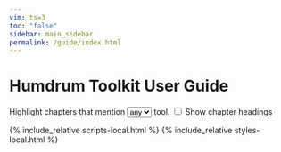 ```yaml
---
vim: ts=3
toc: "false"
sidebar: main_sidebar
permalink: /guide/index.html
---
```


Humdrum Toolkit User Guide
============================

<div id="verbose">
Highlight chapters that mention 
<select onchange="processToolSelect();" id="tool-select">
<option value="">any</option>
</select> 
tool.
<input id="chapter-headings" onclick="toggleHeadings();" type="checkbox"> Show chapter headings
</div>
<div id="index"></div>

<script>
var guide = {{ site.data.guide | jsonify }}
CHAPTER_ELEMENTS = [];

//////////////////////////////
//
// generateIndex -- print a list of the chapters on the webpage.
//

function generateIndex(data, selector) {
	var element = document.querySelector(selector);
	if (!element) {
		console.log("Error: cannot find target", selector);
		return;
	}
	var output = "";
	output += "<ul class='index'>";
	var i;
	for (i=0; i<data.length; i++) {
		output += "<li>";
		var counter = data[i].chapter;
		if (counter < 10) {
			counter = "0" + counter;
		}
		output += "<a href=ch" + counter + ">";
		output += "<span class='chapter-number'>";
		output += "Chapter ";
		output += data[i].chapter;
		output += ": ";
		output += "</span>";
		output += data[i].title;
		output += "</a>";
		output += "<div style='display:none;' ";
		output += "class='heading' data-chapter='ch" + counter + "'>";
		output += "</div>";
		output += "</li>";
	}
	output += "</ul>";
	element.innerHTML = output;
	var list = element.querySelectorAll("ul.index > li");
	if (!list) {
		return;
	}
	var href;
	// console.log("LIST", list);
	var matches;
	var num;
	for (i=0; i<list.length; i++) {
		href = list[i].querySelector("a").getAttribute("href");
		// console.log("HREF", href);
		matches = href.match(/ch0?(\d+)/);
		if (matches) {
			num = parseInt(matches[1]);
			if (!CHAPTER_ELEMENTS[num]) {
				CHAPTER_ELEMENTS[num] = {};
			}
			CHAPTER_ELEMENTS[num].chapter = list[i];
			if (!CHAPTER_ELEMENTS[num].headings) {
				CHAPTER_ELEMENTS[num].headings = [];
				// These will be filled in later when
				// the headings are added to the page.
			}
		}
	}
}

generateIndex(guide, "#index");

</script>

{% include_relative scripts-local.html %}
{% include_relative styles-local.html %}

